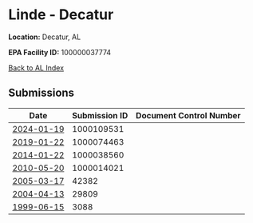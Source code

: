 # Linde - Decatur 

**Location:** Decatur, AL

**EPA Facility ID:** 100000037774

[Back to AL Index](../../index.md)

## Submissions

| Date | Submission ID | Document Control Number |
|------|--------------|-------------------------|
| [2024-01-19](submissions/1000109531.md) | 1000109531 |  |
| [2019-01-22](submissions/1000074463.md) | 1000074463 |  |
| [2014-01-22](submissions/1000038560.md) | 1000038560 |  |
| [2010-05-20](submissions/1000014021.md) | 1000014021 |  |
| [2005-03-17](submissions/42382.md) | 42382 |  |
| [2004-04-13](submissions/29809.md) | 29809 |  |
| [1999-06-15](submissions/3088.md) | 3088 |  |
